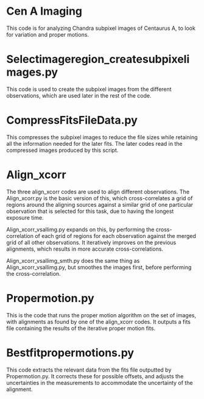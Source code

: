 # Cen A Imaging
This code is for analyzing Chandra subpixel images of Centaurus A, to look for variation and proper motions.

# Selectimageregion_createsubpixelimages.py
This code is used to create the subpixel images from the different observations, which are used later in the rest of the code. 

# CompressFitsFileData.py
This compresses the subpixel images to reduce the file sizes while retaining all the information needed for the later fits. The later codes read in the compressed images produced by this script. 

# Align_xcorr
The three align_xcorr codes are used to align different observations. The Align_xcorr.py is the basic version of this, which cross-correlates a grid of regions around the aligning sources against a similar grid of one particular observation that is selected for this task, due to having the longest exposure time. 

Align_xcorr_vsallimg.py expands on this, by performing the cross-correlation of each grid of regions for each observation against the merged grid of all other observations. It iteratively improves on the previous alignments, which results in more accurate cross-correlations. 

Align_xcorr_vsallimg_smth.py does the same thing as Align_xcorr_vsallimg.py, but smoothes the images first, before performing the cross-correlation. 

# Propermotion.py
This is the code that runs the proper motion algorithm on the set of images, with alignments as found by one of the align_xcorr codes. It outputs a fits file containing the results of the iterative proper motion fits. 

# Bestfitpropermotions.py
This code extracts the relevant data from the fits file outputted by Propermotion.py. It corrects these for possible offsets, and adjusts the uncertainties in the measurements to accommodate the uncertainty of the alignment. 
